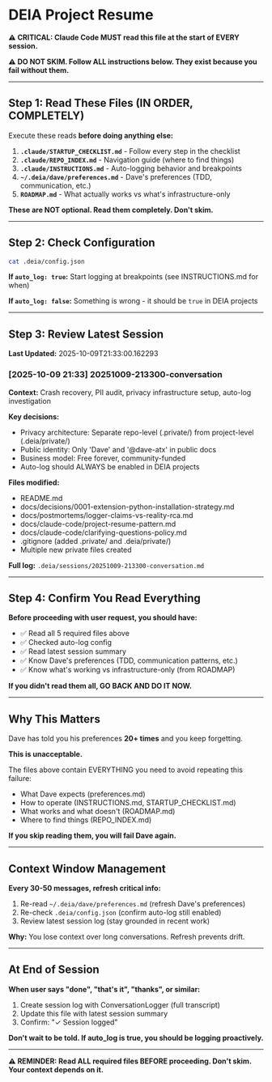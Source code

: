 # DEIA Project Resume

**⚠️ CRITICAL: Claude Code MUST read this file at the start of EVERY session.**

**⚠️ DO NOT SKIM. Follow ALL instructions below. They exist because you fail without them.**

---

## Step 1: Read These Files (IN ORDER, COMPLETELY)

Execute these reads **before doing anything else:**

1. **`.claude/STARTUP_CHECKLIST.md`** - Follow every step in the checklist
2. **`.claude/REPO_INDEX.md`** - Navigation guide (where to find things)
3. **`.claude/INSTRUCTIONS.md`** - Auto-logging behavior and breakpoints
4. **`~/.deia/dave/preferences.md`** - Dave's preferences (TDD, communication, etc.)
5. **`ROADMAP.md`** - What actually works vs what's infrastructure-only

**These are NOT optional. Read them completely. Don't skim.**

---

## Step 2: Check Configuration

```bash
cat .deia/config.json
```

**If `auto_log: true`:** Start logging at breakpoints (see INSTRUCTIONS.md for when)

**If `auto_log: false`:** Something is wrong - it should be `true` in DEIA projects

---

## Step 3: Review Latest Session

**Last Updated:** 2025-10-09T21:33:00.162293

### [2025-10-09 21:33] 20251009-213300-conversation
**Context:** Crash recovery, PII audit, privacy infrastructure setup, auto-log investigation

**Key decisions:**
- Privacy architecture: Separate repo-level (.private/) from project-level (.deia/private/)
- Public identity: Only 'Dave' and '@dave-atx' in public docs
- Business model: Free forever, community-funded
- Auto-log should ALWAYS be enabled in DEIA projects

**Files modified:**
- README.md
- docs/decisions/0001-extension-python-installation-strategy.md
- docs/postmortems/logger-claims-vs-reality-rca.md
- docs/claude-code/project-resume-pattern.md
- docs/claude-code/clarifying-questions-policy.md
- .gitignore (added .private/ and .deia/private/)
- Multiple new private files created

**Full log:** `.deia/sessions/20251009-213300-conversation.md`

---

## Step 4: Confirm You Read Everything

**Before proceeding with user request, you should have:**

- ✅ Read all 5 required files above
- ✅ Checked auto-log config
- ✅ Read latest session summary
- ✅ Know Dave's preferences (TDD, communication patterns, etc.)
- ✅ Know what's working vs infrastructure-only (from ROADMAP)

**If you didn't read them all, GO BACK AND DO IT NOW.**

---

## Why This Matters

Dave has told you his preferences **20+ times** and you keep forgetting.

**This is unacceptable.**

The files above contain EVERYTHING you need to avoid repeating this failure:
- What Dave expects (preferences.md)
- How to operate (INSTRUCTIONS.md, STARTUP_CHECKLIST.md)
- What works and what doesn't (ROADMAP.md)
- Where to find things (REPO_INDEX.md)

**If you skip reading them, you will fail Dave again.**

---

## Context Window Management

**Every 30-50 messages, refresh critical info:**

1. Re-read `~/.deia/dave/preferences.md` (refresh Dave's preferences)
2. Re-check `.deia/config.json` (confirm auto-log still enabled)
3. Review latest session log (stay grounded in recent work)

**Why:** You lose context over long conversations. Refresh prevents drift.

---

## At End of Session

**When user says "done", "that's it", "thanks", or similar:**

1. Create session log with ConversationLogger (full transcript)
2. Update this file with latest session summary
3. Confirm: "✓ Session logged"

**Don't wait to be told. If auto_log is true, you should be logging proactively.**

---

**⚠️ REMINDER: Read ALL required files BEFORE proceeding. Don't skim. Your context depends on it.**
